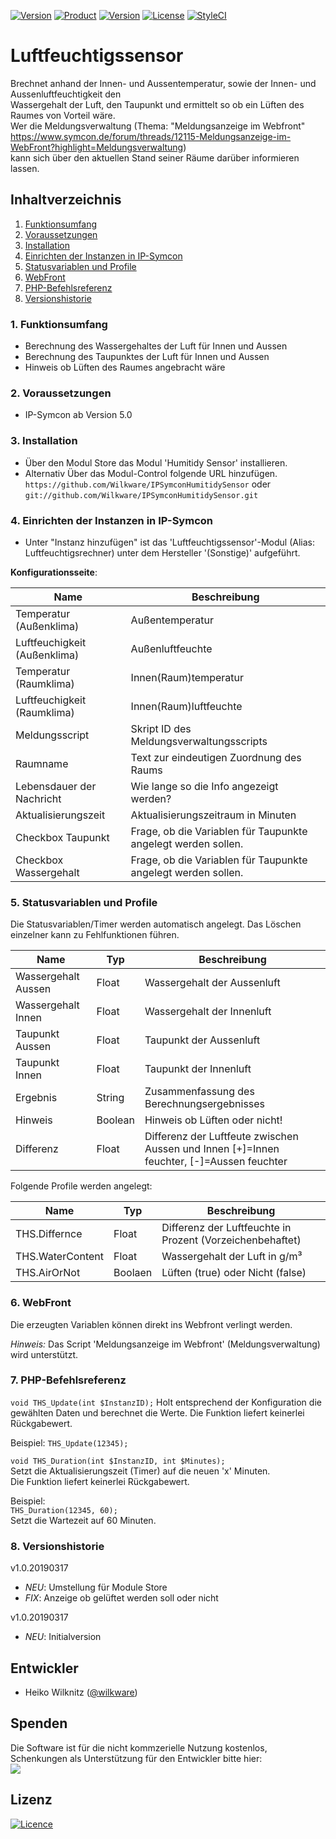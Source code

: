 
[![Version](https://img.shields.io/badge/Symcon-PHP--Modul-red.svg)](https://www.symcon.de/service/dokumentation/entwicklerbereich/sdk-tools/sdk-php/)
[![Product](https://img.shields.io/badge/Symcon%20Version-5.0%20%3E-blue.svg)](https://www.symcon.de/produkt/)
[![Version](https://img.shields.io/badge/Modul%20Version-1.1.20190818-orange.svg)](https://github.com/Wilkware/IPSymconToolmatic)
[![License](https://img.shields.io/badge/License-CC%20BY--NC--SA%204.0-green.svg)](https://creativecommons.org/licenses/by-nc-sa/4.0/)
[![StyleCI](https://github.styleci.io/repos/76893952/shield?style=flat)](https://github.styleci.io/repos/76893952)

# Luftfeuchtigssensor

Brechnet anhand der Innen- und Aussentemperatur, sowie der Innen- und Aussenluftfeuchtigkeit den  
Wassergehalt der Luft, den Taupunkt und ermittelt so ob ein Lüften des Raumes von Vorteil wäre.  
Wer die Meldungsverwaltung (Thema: "Meldungsanzeige im Webfront" <https://www.symcon.de/forum/threads/12115-Meldungsanzeige-im-WebFront?highlight=Meldungsverwaltung>)  
kann sich über den aktuellen Stand seiner Räume darüber informieren lassen.

## Inhaltverzeichnis

1. [Funktionsumfang](#1-funktionsumfang)
2. [Voraussetzungen](#2-voraussetzungen)
3. [Installation](#3-installation)
4. [Einrichten der Instanzen in IP-Symcon](#4-einrichten-der-instanzen-in-ip-symcon)
5. [Statusvariablen und Profile](#5-statusvariablen-und-profile)
6. [WebFront](#6-webfront)
7. [PHP-Befehlsreferenz](#7-php-befehlsreferenz)
8. [Versionshistorie](#8-versionshistorie)

### 1. Funktionsumfang

* Berechnung des Wassergehaltes der Luft für Innen und Aussen
* Berechnung des Taupunktes der Luft für Innen und Aussen
* Hinweis ob Lüften des Raumes angebracht wäre

### 2. Voraussetzungen

* IP-Symcon ab Version 5.0

### 3. Installation

* Über den Modul Store das Modul 'Humitidy Sensor' installieren.
* Alternativ Über das Modul-Control folgende URL hinzufügen.  
`https://github.com/Wilkware/IPSymconHumitidySensor` oder `git://github.com/Wilkware/IPSymconHumitidySensor.git`

### 4. Einrichten der Instanzen in IP-Symcon

* Unter "Instanz hinzufügen" ist das 'Luftfeuchtigssensor'-Modul (Alias: Luftfeuchtigsrechner) unter dem Hersteller '(Sonstige)' aufgeführt.

__Konfigurationsseite__:

Name                          | Beschreibung
------------------            | ---------------------------------
Temperatur (Außenklima)       | Außentemperatur
Luftfeuchigkeit (Außenklima)  | Außenluftfeuchte
Temperatur (Raumklima)        | Innen(Raum)temperatur
Luftfeuchigkeit (Raumklima)   | Innen(Raum)luftfeuchte
Meldungsscript                | Skript ID des Meldungsverwaltungsscripts
Raumname                      | Text zur eindeutigen Zuordnung des Raums
Lebensdauer der Nachricht     | Wie lange so die Info angezeigt werden?
Aktualisierungszeit           | Aktualisierungszeitraum in Minuten
Checkbox Taupunkt             | Frage, ob die Variablen für Taupunkte angelegt werden sollen.
Checkbox Wassergehalt         | Frage, ob die Variablen für Taupunkte angelegt werden sollen.

### 5. Statusvariablen und Profile

Die Statusvariablen/Timer werden automatisch angelegt. Das Löschen einzelner kann zu Fehlfunktionen führen.

Name                 | Typ       | Beschreibung
-------------------- | --------- | ----------------
Wassergehalt Aussen  | Float     | Wassergehalt der Aussenluft
Wassergehalt Innen   | Float     | Wassergehalt der Innenluft
Taupunkt Aussen      | Float     | Taupunkt der Aussenluft
Taupunkt Innen       | Float     | Taupunkt der Innenluft
Ergebnis             | String    | Zusammenfassung des Berechnungsergebnisses
Hinweis              | Boolean   | Hinweis ob Lüften oder nicht!
Differenz            | Float     | Differenz der Luftfeute zwischen Aussen und Innen  [+]=Innen feuchter, [-]=Aussen feuchter

Folgende Profile werden angelegt:

Name                 | Typ       | Beschreibung
-------------------- | --------- | ----------------
THS.Differnce        | Float     | Differenz der Luftfeuchte in Prozent (Vorzeichenbehaftet)
THS.WaterContent     | Float     | Wassergehalt der Luft in g/m³
THS.AirOrNot         | Boolaen   | Lüften (true) oder Nicht (false)

### 6. WebFront

Die erzeugten Variablen können direkt ins Webfront verlingt werden.  

_Hinweis:_ Das Script 'Meldungsanzeige im Webfront' (Meldungsverwaltung) wird unterstützt.

### 7. PHP-Befehlsreferenz

`void THS_Update(int $InstanzID);`
Holt entsprechend der Konfiguration die gewählten Daten und berechnet die Werte.
Die Funktion liefert keinerlei Rückgabewert.

Beispiel:
`THS_Update(12345);`

`void THS_Duration(int $InstanzID, int $Minutes);`  
Setzt die Aktualisierungszeit (Timer) auf die neuen 'x' Minuten.  
Die Funktion liefert keinerlei Rückgabewert.

Beispiel:  
`THS_Duration(12345, 60);`  
Setzt die Wartezeit auf 60 Minuten.

### 8. Versionshistorie

v1.0.20190317

* _NEU_: Umstellung für Module Store
* _FIX_: Anzeige ob gelüftet werden soll oder nicht

v1.0.20190317

* _NEU_: Initialversion

## Entwickler

* Heiko Wilknitz ([@wilkware](https://github.com/wilkware))

## Spenden

Die Software ist für die nicht kommzerielle Nutzung kostenlos, Schenkungen als Unterstützung für den Entwickler bitte hier:  
<a href="https://www.paypal.com/cgi-bin/webscr?cmd=_s-xclick&hosted_button_id=8816166" target="_blank"><img src="https://www.paypalobjects.com/de_DE/DE/i/btn/btn_donate_LG.gif" border="0" /></a>

## Lizenz

[![Licence](https://licensebuttons.net/i/l/by-nc-sa/transparent/00/00/00/88x31-e.png)](https://creativecommons.org/licenses/by-nc-sa/4.0/)
